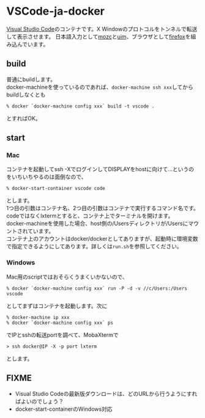 # VSCode-ja-docker
[Visual Studio Code](https://code.visualstudio.com/)のコンテナです。X Windowのプロトコルをトンネルで転送して表示させます。
日本語入力として[mozc](https://github.com/google/mozc)と[uim](https://code.google.com/p/uim/)、ブラウザとして[firefox](https://www.mozilla.org/firefox/)を組み込んでいます。

## build
普通にbuildします。  
docker-machineを使っているのであれば、`docker-machine ssh xxx`してからbuildしなくとも

	% docker `docker-machine config xxx` build -t vscode .
とすればOK。

## start
### Mac
コンテナを起動してssh -XでログインしてDISPLAYをhostに向けて…というのをいちいちやるのは面倒なので、

	% docker-start-container vscode code
とします。  
1つ目の引数はコンテナ名、2つ目の引数はコンテナで実行するコマンド名です。codeではなくlxtermとすると、コンテナ上でターミナルを開けます。  
docker-machineを使用した場合、host側の/Usersディレクトリが/Usersにマウントされています。  
コンテナ上のアカウントはdocker/dockerとしてありますが、起動時に環境変数で指定できるようにしてあります。詳しくは`run.sh`を参照してください。  
### Windows
Mac用のscriptではおそらくうまくいかないので、

	% docker `docker-machine config xxx` run -P -d -v //c/Users:/Users vscode
としてまずはコンテナを起動します。次に

	% docker-machine ip xxx  
	% docker `docker-machine config xxx` ps  
でIPとsshの転送portを調べて、MobaXtermで

	> ssh docker@IP -X -p port lxterm
とします。
	

## FIXME
* Visual Studio Codeの最新版ダウンロードは、どのURLから行うようにすればよいのでしょう？
* docker-start-containerのWindows対応